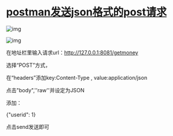 # [postman发送json格式的post请求](https://www.cnblogs.com/shimh/p/6093229.html)



![img](https://images2015.cnblogs.com/blog/1054166/201611/1054166-20161123125625925-680027449.png)

![img](https://images2015.cnblogs.com/blog/1054166/201611/1054166-20161123124714034-1785548866.png)

在地址栏里输入请求url：http://127.0.0.1:8081/getmoney

选择“POST”方式，

在“headers”添加key:Content-Type  , value:application/json

点击"body",''raw''并设定为JSON

添加：

{"userid": 1}

点击send发送即可
